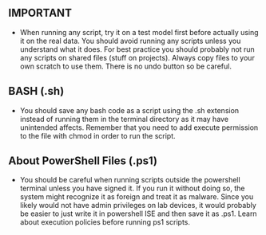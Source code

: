 ## IMPORTANT

- When running any script, try it on a test model first before actually using it on the real data. You should avoid running any scripts unless you understand what it does. For best practice you should probably not run any scripts on shared files (stuff on projects). Always copy files to your own scratch to use them. There is no undo button so be careful. 

## BASH (.sh)

- You should save any bash code as a script using the .sh extension instead of running them in the terminal directory as it may have unintended affects. Remember that you need to add execute permission to the file with chmod in order to run the script. 

## About PowerShell Files (.ps1)

- You should be careful when running scripts outside the powershell terminal unless you have signed it. If you run it without doing so, the system might recognize it as foreign and treat it as malware. Since you likely would not have admin privileges on lab devices, it would probably be easier to just write it in powershell ISE and then save it as .ps1. Learn about execution policies before running ps1 scripts.  